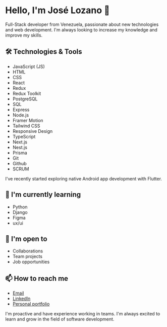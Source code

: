 # Hello, I'm José Lozano 👋

Full-Stack developer from Venezuela, passionate about new technologies and web development. I'm always looking to increase my knowledge and improve my skills.

## 🛠️ Technologies & Tools

- JavaScript (JS)
- HTML
- CSS
- React
- Redux
- Redux Toolkit
- PostgreSQL
- SQL
- Express
- Node.js
- Framer Motion
- Tailwind CSS
- Responsive Design
- TypeScript
- Next.js
- Nest.js
- Prisma
- Git
- Github
- SCRUM

I've recently started exploring native Android app development with Flutter.

## 🌱 I'm currently learning

- Python
- Django
- Figma
- ux/ui

## 🤝 I'm open to

- Collaborations
- Team projects
- Job opportunities

## 📫 How to reach me

- [Email](mailto:joselozano.dev@gmail.com)
- [LinkedIn](https://www.linkedin.com/in/joselozanodev)
- [Personal portfolio](https://joselozanodev.vercel.app/)

I'm proactive and have experience working in teams. I'm always excited to learn and grow in the field of software development.
